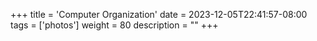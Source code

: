 +++
title = 'Computer Organization'
date = 2023-12-05T22:41:57-08:00
tags = ['photos']
weight = 80
description = ""
+++
